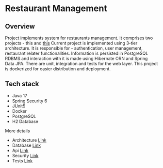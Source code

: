 <h1>Restaurant Management</h1>

<h2>Overview</h2>
<p>Project implements system for restaurants management. It comprises two projects - this and <a href="https://github.com/knetsov91/order-service-java-spring">this</a>
Current project is implemented using 3-tier architecture. It is responsible for -
authentication, user management, restaurant relater functionalities. Information is persisted in PostgreSQL RDBMS and interaction with it is made using Hibernate ORN and
Spring Data JPA. There are unit, integration and tests for the web layer. This project is dockerized for easier distribution and 
deployment.

</p>

<h2>Tech stack</h2>
<ul>
    <li>Java 17</li>
    <li>Spring Security 6</li>
    <li>JUnit5</li>
    <li>Docker</li>
    <li>PostgreSQL</li>
    <li>H2 Database</li>

</ul>

<p>More details</p>
<ul>
    <li>Architecture </span><a href="../restaurant/docs/architecture/architecture.md">Link</a></li>
    <li>Database </span><a href="../restaurant/docs/database/database.md">Link</a></li>
    <li>Api </span><a href="../restaurant/docs/api/api.md">Link</a></li>
    <li>Security </span><a href="../restaurant/docs/security/security.md">Link</a></li>
    <li>Tests </span><a href="../restaurant/docs/tests/test.md">Link</a></li>
</ul>
